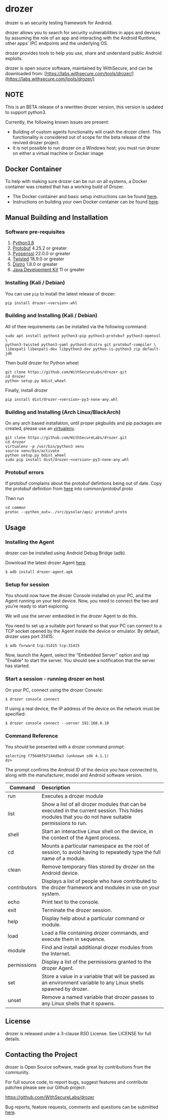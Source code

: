 # drozer

drozer is an security testing framework for Android.

drozer allows you to search for security vulnerabilities in apps and devices by assuming the role of an app and interacting with the Android Runtime, other apps' IPC endpoints and the underlying OS.

drozer provides tools to help you use, share and understand public Android exploits.

drozer is open source software, maintained by WithSecure, and can be downloaded from: [https://labs.withsecure.com/tools/drozer/](https://labs.withsecure.com/tools/drozer/)

## NOTE

This is an BETA release of a rewritten drozer version, this version is updated to support python3.

Currently, the following known issues are present:

- Building of custom agents functionality will crash the drozer client. This functionality is considered out of scope for the beta release of the revived drozer project.
- It is not possible to run drozer on a Windows host; you must run drozer on either a virtual machine or Docker image

## Docker Container

To help with making sure drozer can be run on all systems, a Docker container was created that has a working build of Drozer.

* The Docker container and basic setup instructions can be found [here](https://hub.docker.com/r/withsecurelabs/drozer).
* Instructions on building your own Docker container can be found [here](https://github.com/WithSecureLabs/drozer/tree/develop/docker).

## Manual Building and Installation

### Software pre-requisites

1. [Python3.8](https://www.python.org/downloads/)
2. [Protobuf](https://pypi.python.org/pypi/protobuf) 4.25.2 or greater
3. [Pyopenssl](https://pypi.python.org/pypi/pyOpenSSL) 22.0.0 or greater 
4. [Twisted](https://pypi.python.org/pypi/Twisted) 18.9.0 or greater
4. [Distro](https://pypi.org/project/distro/) 1.8.0 or greater
5. [Java Development Kit](https://adoptopenjdk.net/releases.html) 11 or greater


### Installing (Kali / Debian)

You can use `pip` to install the latest release of drozer:

```
pip install drozer-<version>.whl
```

### Building and Installing (Kali / Debian)

All of thee requirements can be installed via the following command:

```
sudo apt install python3 python3-pip python3-protobuf python3-openssl \
python3-twisted python3-yaml python3-distro git protobuf-compiler \
libexpat1 libexpat1-dev libpython3-dev python-is-python3 zip default-jdk
```

Then build drozer for Python wheel

```
git clone https://github.com/WithSecureLabs/drozer.git
cd drozer
python setup.py bdist_wheel
```
Finally, install drozer

```
pip install dist/drozer-<version>-py3-none-any.whl
```


### Building and Installing (Arch Linux/BlackArch)

On any arch based installation, until proper pkgbuilds and pip packages are created, please use an [virtualenv](https://wiki.archlinux.org/title/Python/Virtual_environment).

```
git clone https://github.com/WithSecureLabs/drozer.git
cd drozer
virtualenv -p /usr/bin/python3 venv
source venv/bin/activate
python setup.py bdist_wheel
sudo pip install dist/drozer-<version>-py3-none-any.whl
```

### Protobuf errors

If protobuf complains about the protobuf defintions being out of date. Copy the protobuf definition from [here](https://github.com/WithSecureLabs/mercury-common/tree/48e81d5ae65ec38dbe1e4bfe09548203dcf13384) into common/protobuf.proto

Then run 
```
cd common
protoc --python_out=../src/pysolar/api/ protobuf.proto
```

## Usage

### Installing the Agent

drozer can be installed using Android Debug Bridge (adb).

Download the latest drozer Agent [here](https://github.com/WithSecureLabs/drozer-agent/releases/latest).

`$ adb install drozer-agent.apk`

### Setup for session

You should now have the drozer Console installed on your PC, and the Agent running on your test device. Now, you need to connect the two and you’re ready to start exploring.

We will use the server embedded in the drozer Agent to do this.

You need to set up a suitable port forward so that your PC can connect to a TCP socket opened by the Agent inside the device or emulator. By default, drozer uses port 31415:

`$ adb forward tcp:31415 tcp:31415`

Now, launch the Agent, select the "Embedded Server" option and tap "Enable" to start the server. You should see a notification that the server has started.

### Start a session - running drozer on host

On your PC, connect using the drozer Console:

`$ drozer console connect`

If using a real device, the IP address of the device on the network must be specified:

`$ drozer console connect --server 192.168.0.10`

### Command Reference

You should be presented with a drozer command prompt:

```
selecting f75640f67144d9a3 (unknown sdk 4.1.1)  
dz>
```
The prompt confirms the Android ID of the device you have connected to, along with the manufacturer, model and Android software version.

| Command        | Description           |
| ------------- |:-------------|
| run  | Executes a drozer module
| list | Show a list of all drozer modules that can be executed in the current session. This hides modules that you do not have suitable permissions to run. | 
| shell | Start an interactive Linux shell on the device, in the context of the Agent process. | 
| cd | Mounts a particular namespace as the root of session, to avoid having to repeatedly type the full name of a module. | 
| clean | Remove temporary files stored by drozer on the Android device. | 
| contributors | Displays a list of people who have contributed to the drozer framework and modules in use on your system. | 
| echo | Print text to the console. | 
| exit | Terminate the drozer session. | 
| help | Display help about a particular command or module. | 
| load | Load a file containing drozer commands, and execute them in sequence. | 
| module | Find and install additional drozer modules from the Internet. | 
| permissions | Display a list of the permissions granted to the drozer Agent. | 
| set | Store a value in a variable that will be passed as an environment variable to any Linux shells spawned by drozer. | 
| unset | Remove a named variable that drozer passes to any Linux shells that it spawns. | 

## License

drozer is released under a 3-clause BSD License. See LICENSE for full details.

## Contacting the Project

drozer is Open Source software, made great by contributions from the community.

For full source code, to report bugs, suggest features and contribute patches please see our Github project:

  <https://github.com/WithSecureLabs/drozer>

Bug reports, feature requests, comments and questions can be submitted [here](https://github.com/WithSecureLabs/drozer/issues).
